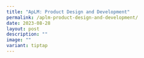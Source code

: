 ```yaml
---
title: "ApLM: Product Design and Development"
permalink: /aplm-product-design-and-development/
date: 2023-08-28
layout: post
description: ""
image: ""
variant: tiptap
---
```

